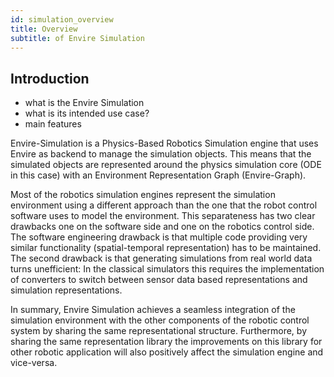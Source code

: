 ```yaml
---
id: simulation_overview
title: Overview
subtitle: of Envire Simulation
---
```


## Introduction
* what is the Envire Simulation
* what is its intended use case?
* main features

Envire-Simulation is a Physics-Based Robotics Simulation engine that uses
Envire as backend to manage the simulation objects. This means that the
simulated objects are represented around the physics simulation core (ODE in
this case) with an Environment Representation Graph (Envire-Graph).

Most of the robotics simulation engines represent the simulation environment
using a different approach than the one that the robot control software uses to
model the environment. This separateness has two clear drawbacks one on the
software side and one on the robotics control side. The software engineering
drawback is that multiple code providing very similar functionality
(spatial-temporal representation) has to be maintained. The second drawback
is that generating simulations from real world data turns unefficient: In the
classical simulators this requires the implementation of converters to switch
between sensor data based representations and simulation representations. 

In summary, Envire Simulation achieves a seamless integration of the simulation
environment with the other components of the robotic control system by sharing
the same representational structure. Furthermore, by sharing the same
representation library the improvements on this library for other robotic
application will also positively affect the simulation engine and vice-versa.

